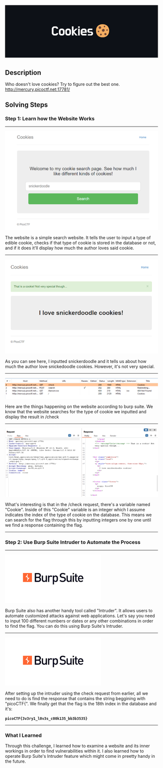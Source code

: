 # ![Title](additional-files/cookies-title.png)

## Description

Who doesn't love cookies? Try to figure out the best one. http://mercury.picoctf.net:17781/

## Solving Steps

### Step 1: Learn how the Website Works

---

![Website Display](additional-files/website-display.png)

The website is a simple search website. It tells the user to input a type of edible cookie, checks if that type of cookie is stored in the database or not, and if it does it'll display how much the author loves said cookie.

---

![Search result](additional-files/search-result.png)

As you can see here, I inputted snickerdoodle and it tells us about how much the author love snickedoodle cookies. However, it's not very special.

---

![Burp Suite Result](additional-files/burpsuite-results.png)

Here are the things happening on the website according to burp suite. We know that the website searches for the type of cookie we inputted and display the result in /check

---

![Check Result](additional-files/check-results.png)

What's interesting is that in the /check request, there's a variable named "Cookie". Inside of this "Cookie" variable is an integer which I assume indicates the index of the type of cookie on the database. This means we can search for the flag through this by inputting integers one by one until we find a response containing the flag.

---

### Step 2: Use Burp Suite Intruder to Automate the Process

---

![Burp Suite Logo](additional-files/burpsuite.png)

Burp Suite also has another handy tool called "Intruder". It allows users to automate customized attacks against web applications. Let's say you need to input 100 different numbers or dates or any other combinations in order to find the flag. You can do this using Burp Suite's Intruder.

---

![Burp Suite Logo](additional-files/burpsuite.png)

After setting up the intruder using the check request from earlier, all we need to do is find the response that contains the string beggining with "picoCTF{". We finally get that the flag is the 18th index in the database and it's:

**`picoCTF{3v3ry1_l0v3s_c00k135_bb3b3535}`**

---

### What I Learned

Through this challenge, I learned how to examine a website and its inner workings in order to find vulnerabilities within it. I also learned how to operate Burp Suite's Intruder feature which might come in preetty handy in the future.
